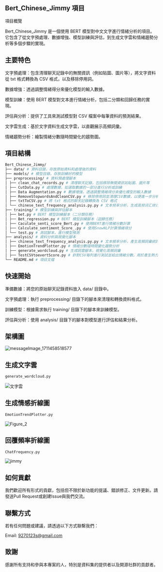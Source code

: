 
## Bert_Chinese_Jimmy 項目

項目概覽

Bert_Chinese_Jimmy 是一個使用 BERT 模型對中文文字進行情緒分析的項目。 它包含了從文字預處理、數據增強、模型訓練與評估，到生成文字雲和情緒趨勢分析等多個步驟的實現。



## 主要特色


文字預處理：包含清理聊天記錄中的無關資訊（例如貼圖、圖片等），將文字資料從 txt 格式轉換為 CSV 格式，以及移除停用詞。

數據增強：透過調整情緒得分來優化模型的輸入數據。

模型訓練：使用 BERT 模型對文本進行情緒分析，包括二分類和回歸任務的實現。

評估與分析：提供了工具來測試模型對 CSV 檔案中每筆資料的預測結果。

文字雲生成：基於文字資料生成文字雲，以直觀展示高頻詞彙。

情緒趨勢分析：繪製情緒分數隨時間變化的趨勢圖。

## 項目結構


```bash
Bert_Chinese_Jimmy/
├── data/ # 資料目錄，存放原始資料和處理後的資料
├── models/ # 模型目錄，存放訓練好的模型
├── preprocessing/ # 資料預處理腳本
│ ├── clean_chat_records.py # 清理聊天記錄，包括移除無關資訊如貼圖、圖片等
│ ├── CutData.py # 處理數據，如選取數據的一部分進行分析或訓練
│ ├── Data Augmentation.py # 數據增強，透過調整情緒得分來優化模型的輸入數據
│ ├── RemoveStopwordsAndCleanCSV.py # 移除停用詞並清理CSV數據，以便進一步分析
│ ├── txtToCSV.py # 將 txt 格式的聊天記錄轉換為 CSV 格式
│ └── chinese_text_frequency_analysis.py.py # 文本频率分析，生成高频词汇统计
├── training/ # 模型訓練與評估腳本
│ ├── bet.py # BERT 模型訓練腳本（二分類任務）
│ ├── Bet_regression.py # BERT 模型訓練腳本（迴歸任務）
│ ├── Caculate_senti_score_Bert.py # 使用BERT進行情緒分數計算
│ ├── Calculate_sentiment_Score_.py # 使用SnowNLP計算情緒得分
│ └── test.py # 測試腳本，進行模型預測
├── analysis/ # 資料分析與視覺化腳本
│ ├── chinese_text_frequency_analysis.py.py # 文本頻率分析，產生高頻詞彙統計
│ ├── EmotionTrendPlotter.py # 情緒分數隨時間變化趨勢分析
│ ├── generate_wordcloud.py # 生成詞雲腳本，視覺化高頻詞彙
│ ├── TestCSVtoevertScore.py # 針對CSV每列進行測試並給出情緒分數，用於產生熱力圖
└── README.md # 項目文檔

```


## 快速開始

準備數據：將您的原始聊天記錄資料放入 data/ 目錄中。

文字預處理：執行 preprocessing/ 目錄下的腳本來清理和轉換資料格式。

訓練模型：根據需求執行 training/ 目錄下的腳本來訓練模型。

評估與分析：使用 analysis/ 目錄下的腳本對模型進行評估和結果分析。
## 架構圖
![messageImage_1711458518577](https://github.com/9270123a/Bert_Chinese_Jimmy/assets/157206678/f1e271ae-6ccb-4992-b359-d60b0b24bf53)

## 生成文字雲

```bash
generate_wordcloud.py
```
![文字雲](https://github.com/9270123a/Bert_Chinese_Jimmy/assets/157206678/6c7f7fb5-ca42-4c01-a632-086c7ec11a13)

## 生成情感折線圖
```bash
EmotionTrendPlotter.py
```
![Figure_2](https://github.com/9270123a/Bert_Chinese_Jimmy/assets/157206678/90296c05-2a84-4e85-b9d9-23b06b5e6981)
## 回覆頻率折線圖
```bash
ChatFrequency.py
```

![jimmy](https://github.com/9270123a/Bert_Chinese_Jimmy/assets/157206678/2f0b1ed4-4cc9-40de-acca-e30ab9f19436)

## 如何貢獻
我們歡迎所有形式的貢獻，包括但不限於新功能的提議、錯誤修正、文件更新。請發送Pull Request或創建Issue與我們交流。

## 聯繫方式
若有任何問題或建議，請透過以下方式聯繫我們：

Email: 9270123s@gmail.com

## 致謝
感謝所有支持和參與本專案的人，特別是資料集的提供者以及開源社群的貢獻者。
